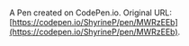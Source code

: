# 

A Pen created on CodePen.io. Original URL: [https://codepen.io/ShyrineP/pen/MWRzEEb](https://codepen.io/ShyrineP/pen/MWRzEEb).

